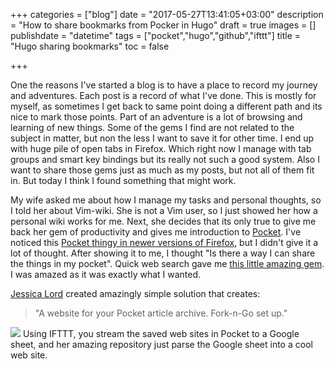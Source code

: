 +++
categories = ["blog"]
date = "2017-05-27T13:41:05+03:00"
description = "How to share bookmarks from Pocker in Hugo"
draft = true
images = []
publishdate = "datetime"
tags = ["pocket","hugo","github","ifttt"]
title = "Hugo sharing bookmarks"
toc = false

+++

One the reasons I've started a blog is to have a place to record my journey and
adventures. Each post is a record of what I've done. This is mostly for myself,
as sometimes I get back to same point doing a different path and its nice to
mark those points. Part of an adventure is a lot of browsing and learning of
new things. Some of the gems I find are not related to the subject in matter,
but non the less I want to save it for other time. I end up with huge pile of
open tabs in Firefox. Which right now I manage with tab groups and smart key
bindings but its really not such a good system. Also I want to share those gems
just as much as my posts, but not all of them fit in. But today I think I found
something that might work.

My wife asked me about how I manage my tasks and personal thoughts, so I told
her about Vim-wiki. She is not a Vim user, so I just showed her how a personal
wiki works for me. Next, she decides that its only true to give me back her gem
of productivity and gives me introduction to [Pocket][1]. I've noticed this
[Pocket thingy in newer versions of Firefox][2], but I didn't give it a lot of
thought. After showing it to me, I thought "Is there a way I can share the things
in my pocket". Quick web search gave me [this little amazing gem][3]. I was
amazed as it was exactly what I wanted.

[Jessica Lord][4] created amazingly simple solution that creates:

 > "A website for your Pocket article archive. Fork-n-Go set up."

![](/images/aww_meme.jpg#floatright)
Using IFTTT, you stream the saved web sites in Pocket to a Google sheet, and
her amazing repository just parse the Google sheet into a cool web site.


[1]: https://getpocket.com
[2]: https://blog.mozilla.org/blog/2017/02/27/mozilla-acquires-pocket/
[3]: http://jlord.us/sheetsee-pocket/
[4]: https://github.com/jlord

